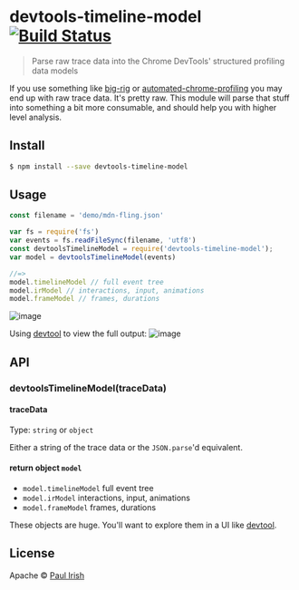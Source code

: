 # devtools-timeline-model [![Build Status](https://travis-ci.org/paulirish/devtools-timeline-model.svg?branch=master)](https://travis-ci.org/paulirish/devtools-timeline-model)

> Parse raw trace data into the Chrome DevTools' structured profiling data models

If you use something like [big-rig](https://github.com/googlechrome/big-rig) or [automated-chrome-profiling](https://github.com/paulirish/automated-chrome-profiling#timeline-recording) you may end up with raw trace data. It's pretty raw. This module will parse that stuff into something a bit more consumable, and should help you with higher level analysis.


## Install

```sh
$ npm install --save devtools-timeline-model
```


## Usage

```js
const filename = 'demo/mdn-fling.json'

var fs = require('fs')
var events = fs.readFileSync(filename, 'utf8')
const devtoolsTimelineModel = require('devtools-timeline-model');
var model = devtoolsTimelineModel(events)

//=>
model.timelineModel // full event tree
model.irModel // interactions, input, animations
model.frameModel // frames, durations
```

![image](https://cloud.githubusercontent.com/assets/39191/13276174/6e8284e8-da71-11e5-89a1-190abbac8dfd.png)

Using [devtool](https://github.com/Jam3/devtool) to view the full output:
![image](https://cloud.githubusercontent.com/assets/39191/13277814/7b6ca6b6-da80-11e5-8841-71305ade04b4.png)


## API

### devtoolsTimelineModel(traceData)

#### traceData

Type: `string` or `object`

Either a string of the trace data or the `JSON.parse`'d equivalent.


#### return object `model`

* `model.timelineModel` full event tree
* `model.irModel` interactions, input, animations
* `model.frameModel` frames, durations

These objects are huge. You'll want to explore them in a UI like [devtool](https://github.com/Jam3/devtool).


## License

Apache © [Paul Irish](https://github.com/paulirish/)

